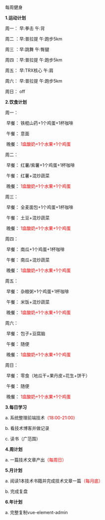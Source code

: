 每周健身



**1.运动计划**

周一： 早:拳击			 	午:背

周二 ：早:普拉提			 午:跑步5km

周三 ：早:跳舞             	午:臀腿

周四 ：早:普拉提	  	   午:跑步5km

周五： 早:TRX核心	      午:肩

周六： 早:普拉提			 午:跑步5km				  

周日： off		 					



**2.饮食计划**

周一：

​		早餐：	铁棍山药+1个鸡蛋+1杯咖啡

​		午餐：	意面

​		晚餐：	<font color='red'>1盒酸奶+1个水果+1个鸡蛋</font>

周二：

​		早餐：	红薯/紫薯+1个鸡蛋+1杯咖啡

​		午餐：	红薯+混炒蔬菜

​		晚餐：	<font color='red'>1盒酸奶+1个水果+1个鸡蛋</font>

周三：

​		早餐：	全麦面包+1个鸡蛋+1杯咖啡

​		午餐：	土豆+混炒蔬菜

​		晚餐：	<font color='red'>1盒酸奶+1个水果+1个鸡蛋</font>

周四：

​		早餐：	南瓜+1个鸡蛋+1杯咖啡

​		午餐：	南瓜+混炒蔬菜

​		晚餐：	<font color='red'>1盒酸奶+1个水果+1个鸡蛋</font>

周五：

​		早餐：	杂粮粥+1个鸡蛋+1杯咖啡

​		午餐：	米饭+混炒蔬菜

​		晚餐：	<font color='red'>1盒酸奶+1个水果+1个鸡蛋</font>

周六：

​		早餐：	包子+豆腐脑

​		午餐：	随便

​		晚餐：	<font color='red'>1盒酸奶+1个水果+1个鸡蛋</font>

周日：

​		早餐：	零食（地瓜干+果丹皮+花生+饼干）

​		午餐：	随便

​		晚餐：	<font color='red'>1盒酸奶+1个水果+1个鸡蛋</font>

**3.每日学习**

a. 系统整理前端技术<font color='red'>（18:00-21:00）</font>

b. 看技术博客并做记录

c. 读书（广范围）



**4.周计划**

a. 一篇技术文章产出<font color='red'>（每周日）</font>



**5.月计划**

a. 阅读1本技术书籍并完成技术文章一篇<font color='red'>（每月底）</font>

b. 完成复盘



**6.年计划**

a. 完整复制vue-element-admin






